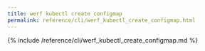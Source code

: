 ```yaml
---
title: werf kubectl create configmap
permalink: reference/cli/werf_kubectl_create_configmap.html
---
```


{% include /reference/cli/werf_kubectl_create_configmap.md %}
